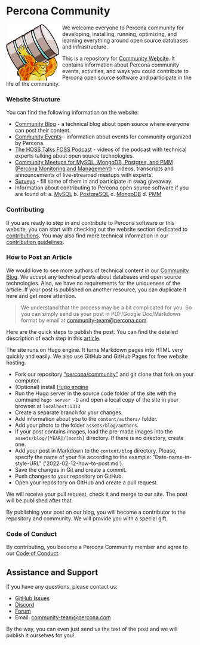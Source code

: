 # Percona Community

<img align="left" width="150" src="assets/superhero.png">

We welcome everyone to Percona community for developing, installing, running, optimizing, and learning everything around open source databases and infrastructure. 

This is a repository for [Community Website](http://percona.community/). It contains information about Percona community events, activities, and ways you could contribute to Percona open source software and participate in the life of the community.

### Website Structure

You can find the following information on the website:

- [Community Blog](http://percona.community/blog/) - a technical blog about open source where everyone can post their content.
- [Community Events](http://percona.community/events/) - information about events for community organized by Percona.
- [The HOSS Talks FOSS Podcast](http://percona.community/podcasts/) - videos of the podcast with technical experts talking about open source technologies.
- [Community Meetups for MySQL, MongoDB, Postgres, and PMM (Percona Monitoring and Management)](http://percona.community/events/percona-meetups/) - videos, transcripts and announcements of live-streamed meetups with experts.
- [Surveys](https://percona.community/contribute/surveys/) - fill some of them in and participate in swag giveaway.
- Information about contributing to Percona open source software if you are found of:
	a. [MySQL](https://percona.community/mysql/)
	b. [PostgreSQL](https://percona.community/postgresql/)
	c. [MongoDB](https://percona.community/mongodb/)
	d. [PMM](https://percona.community/projects/pmm/) 

### Contributing

If you are ready to step in and contribute to Percona software or this website, you can start with checking out the website section dedicated to [contributions](https://percona.community/contribute). You may also find more technical information in our [contribution guidelines](CONTRIBUTING.md).

### How to Post an Article

We would love to see more authors of technical content in our [Community Blog](https://percona.community/blog/). We accept any technical posts about databases and open source technologies. Also, we have no requirements for the uniqueness of the article. If your post is published on another resource, you can duplicate it here and get more attention.

> We understand that the process may be a bit complicated for you. So you can simply send us your post in PDF/Google Doc/Markdown format by email at community-team@percona.com.
> 
Here are the quick steps to publish the post. You can find the detailed description of each step in this [article](https://percona.community/blog/2022/02/10/how-to-publish-blog-post/).

The site runs on Hugo engine. It turns Markdown pages into HTML very quickly and easily. We also use GitHub and GitHub Pages for free website hosting.

- Fork our repository ["percona/community"](https://github.com/percona/community/) and git clone that fork on your computer.
- (Optional) install [Hugo engine](https://gohugo.io/getting-started/installing/)
- Run the Hugo server in the source code folder of the site with the command `hugo server -D` and open a local copy of the site in your browser at `localhost:1313`
- Create a separate branch for your changes.
- Add information about you to the `content/authors/` folder.
- Add your photo to the folder `assets/blog/authors`.
- If your post contains images, load the pre-made images into the `assets/blog/[YEAR]/[month]` directory. If there is no directory, create one. 
- Add your post in Markdown to the `content/blog` directory. Please, specify the name of your file according to the example: "Date-name-in-style-URL" ('2022-02-12-how-to-post.md').
- Save the changes in Git and create a commit.
- Push changes to your repository on GitHub.
- Open your repository on GitHub and create a pull request.

We will receive your pull request, check it and merge to our site. The post will be published after that. 

By publishing your post on our blog, you will become a contributor to the repository and community. We will provide you with a special gift.

### Code of Conduct

By contributing, you become a Percona Community member and agree to our [Code of Conduct](content/contribute/coc.md).

## Assistance and Support

If you have any questions, please contact us:
- [GitHub Issues](https://github.com/percona/community/issues)
- [Discord](https://per.co.na/discord)
- [Forum](https://forums.percona.com)
- Email: community-team@percona.com 

By the way, you can even just send us the text of the post and we will publish it ourselves for you!


